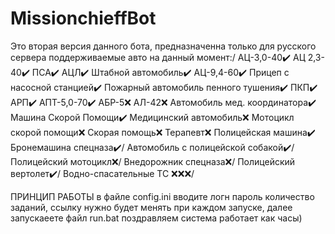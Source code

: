# MissionchieffBot
Это вторая версия данного бота, предназначенна только для русского сервера поддерживаемые авто на данный момент:/
АЦ-3,0-40✔️
АЦ 2,3-40✔️
ПСА✔️
АЦЛ✔️
Штабной автомобиль✔️
АЦ-9,4-60✔️
Прицеп с насосной станцией✔️
Пожарный автомобиль пенного тушения✔️
ПКП✔️
АРП✔️
АПТ-5,0-70✔️
АБР-5❌
АЛ-42❌
Автомобиль мед. координатора✔️
Машина Скорой Помощи✔️
Медицинский автомобиль❌
Мотоцикл скорой помощи❌
Скорая помощь❌
Терапевт❌
Полицейская машина✔️
Бронемашина спецназа✔️/
Автомобиль с полицейской собакой✔️/
Полицейский мотоцикл❌/
Внедорожник спецназа❌/
Полицейский вертолет✔️/
Водно-спасательные ТС ❌❌❌/

ПРИНЦИП РАБОТЫ
в файле config.ini вводите логн пароль количество заданий, ссылку нужно будет менять при каждом запуске, далее запускаеете файл run.bat
поздравляем система работает как часы)









